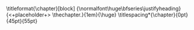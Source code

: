 
\titleformat{\chapter}[block]
  {\normalfont\huge\bfseries\justifyheading}{<+placeholder+> \thechapter.}{1em}{\huge}
  \titlespacing*{\chapter}{0pt}{45pt}{55pt}
